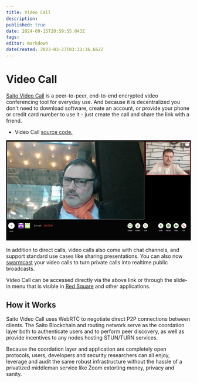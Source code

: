 ```yaml
---
title: Video Call
description: 
published: true
date: 2024-09-15T20:59:55.043Z
tags: 
editor: markdown
dateCreated: 2023-03-27T03:22:36.662Z
---
```


# Video Call

[Saito Video Call](https://saito.io/videocall/) is a peer-to-peer, end-to-end encrypted video conferencing tool for everyday use. And because it is decentralized you don't need to download software, create an account, or provide your phone or credit card number to use it - just create the call and share the link with a friend.

- Video Call [source code.](https://github.com/SaitoTech/saito-lite-rust/tree/master/mods/videocall)
  
![saito-talk.jpg](/saito-talk.jpg)

In addition to direct calls, video calls also come with chat channels, and support standard use cases like sharing presentations. You can also now [swarmcast](/tech/applications/swarmcast) your video calls to turn private calls into realtime public broadcasts.

Video Call can be accessed directly via the above link or through the slide-in menu that is visible in [Red Square](https://saito.io/redsquare/) and other applications.

## How it Works

Saito Video Call uses WebRTC to negotiate direct P2P connections between clients. The Saito Blockchain and routing network serve as the coordation layer both to authenticate users and to perform peer discovery, as well as provide incentives to any nodes hosting STUN/TURN services.

Because the coordation layer and application are completely open protocols, users, developers and security researchers can all enjoy, leverage and audit the same robust infrastructure without the hassle of a privatized middleman service like Zoom extorting money, privacy and sanity.

<!--
<br>
<div style="display: flex; justify-content: center;">
    <img src="/howtosaitocall.gif" width="400" alt="Use hamburger menu then Saito Call button to use the app">
</div>
-->